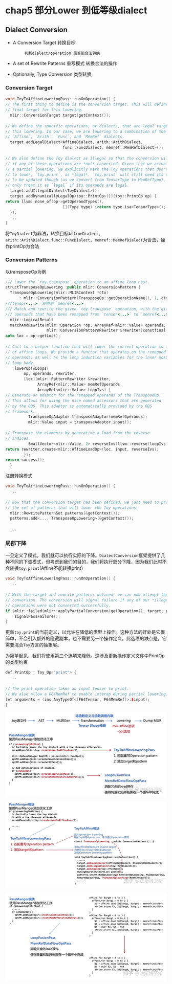 # chap5 部分Lower 到低等级dialect

## Dialect Conversion

- A Conversion Target 转换目标

           判断dialect/operation 是否能合法转换

- A set of Rewrite Patterns 重写模式
转换合法的操作
- Optionally, Type Conversion 类型转换

### Conversion Target

```cpp
void ToyToAffineLoweringPass::runOnOperation() {
// The first thing to define is the conversion target. This will define the
// final target for this lowering.
  mlir::ConversionTarget target(getContext());

// We define the specific operations, or dialects, that are legal targets for
// this lowering. In our case, we are lowering to a combination of the
// `Affine`, `Arith`, `Func`, and `MemRef` dialects.
  target.addLegalDialect<AffineDialect, arith::ArithDialect,
                         func::FuncDialect, memref::MemRefDialect>();

// We also define the Toy dialect as Illegal so that the conversion will fail
// if any of these operations are *not* converted. Given that we actually want
// a partial lowering, we explicitly mark the Toy operations that don't want
// to lower, `toy.print`, as *legal*. `toy.print` will still need its operands
// to be updated though (as we convert from TensorType to MemRefType), so we
// only treat it as `legal` if its operands are legal.
  target.addIllegalDialect<ToyDialect>();
  target.addDynamicallyLegalOp<toy::PrintOp>([](toy::PrintOp op) {
return llvm::none_of(op->getOperandTypes(),
                         [](Type type) {return type.isa<TensorType>(); });
  });
  ...
}
```

将`ToyDialect`为非法，转换目标`AffineDialect, arith::ArithDialect,func::FuncDialect, memref::MemRefDialect`为合法，操作printOp为合法

### Conversion Patterns

以transposeOp为例

```cpp
/// Lower the `toy.transpose` operation to an affine loop nest.
structTransposeOpLowering :public mlir::ConversionPattern {
  TransposeOpLowering(mlir::MLIRContext *ctx)
      : mlir::ConversionPattern(TransposeOp::getOperationName(), 1, ctx) {}
///tensor<...>` 转换到 `memref<...>
/// Match and rewrite the given `toy.transpose` operation, with the given
/// operands that have been remapped from `tensor<...>` to `memref<...>`.
  mlir::LogicalResult
  matchAndRewrite(mlir::Operation *op, ArrayRef<mlir::Value> operands,
                  mlir::ConversionPatternRewriter &rewriter)constfinal {
auto loc = op->getLoc();

// Call to a helper function that will lower the current operation to a set
// of affine loops. We provide a functor that operates on the remapped
// operands, as well as the loop induction variables for the inner most
// loop body.
    lowerOpToLoops(
        op, operands, rewriter,
        [loc](mlir::PatternRewriter &rewriter,
              ArrayRef<mlir::Value> memRefOperands,
              ArrayRef<mlir::Value> loopIvs) {
// Generate an adaptor for the remapped operands of the TransposeOp.
// This allows for using the nice named accessors that are generated
// by the ODS. This adaptor is automatically provided by the ODS
// framework.
          TransposeOpAdaptor transposeAdaptor(memRefOperands);
          mlir::Value input = transposeAdaptor.input();

// Transpose the elements by generating a load from the reverse
// indices.
          SmallVector<mlir::Value, 2> reverseIvs(llvm::reverse(loopIvs));
return rewriter.create<mlir::AffineLoadOp>(loc, input, reverseIvs);
        });
return success();
  }
```

注册转换模式

```cpp
void ToyToAffineLoweringPass::runOnOperation() {
  ...

// Now that the conversion target has been defined, we just need to provide
// the set of patterns that will lower the Toy operations.
  mlir::RewritePatternSet patterns(&getContext());
  patterns.add<..., TransposeOpLowering>(&getContext());

  ...
```

### 局部下降

一旦定义了模式，我们就可以执行实际的下降。`DialectConversion`框架提供了几种不同的下调模式，但考虑到我们的目的，我们将执行部分下降，因为我们此时不会转换`toy.print`(Affine不能转换print）

```cpp
void ToyToAffineLoweringPass::runOnOperation() {
  ...

// With the target and rewrite patterns defined, we can now attempt the
// conversion. The conversion will signal failure if any of our *illegal*
// operations were not converted successfully.
if (mlir::failed(mlir::applyPartialConversion(getOperation(), target, patterns)))
    signalPassFailure();
}
```

更新`toy.print`的当前定义，以允许在降低的类型上操作。这种方法的好处是它很简单，不会引入额外的隐藏副本，也不需要另一个操作定义。此选项的缺点是，它需要混合`Toy`方言的抽象层。

为简单起见，我们将使用第三个选项来降低。这涉及更新操作定义文件中PrintOp的类型约束

```cpp
def PrintOp : Toy_Op<"print"> {
  ...

// The print operation takes an input tensor to print.
// We also allow a F64MemRef to enable interop during partial lowering.
let arguments = (ins AnyTypeOf<[F64Tensor, F64MemRef]>:$input);
}
```

![Untitled](chap5%20%E9%83%A8%E5%88%86Lower%20%E5%88%B0%E4%BD%8E%E7%AD%89%E7%BA%A7dialect%2058c9085d97d64bbb8c0ef624682b5d64/Untitled.png)

![Untitled](chap5%20%E9%83%A8%E5%88%86Lower%20%E5%88%B0%E4%BD%8E%E7%AD%89%E7%BA%A7dialect%2058c9085d97d64bbb8c0ef624682b5d64/Untitled%201.png)

![Untitled](chap5%20%E9%83%A8%E5%88%86Lower%20%E5%88%B0%E4%BD%8E%E7%AD%89%E7%BA%A7dialect%2058c9085d97d64bbb8c0ef624682b5d64/Untitled%202.png)